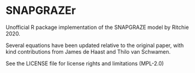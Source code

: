 # SNAPGRAZEr

Unofficial R package implementation of the SNAPGRAZE model by Ritchie 2020.

Several equations have been updated relative to the original paper, with kind contributions from James de Haast and Thilo van Schwamen.

See the LICENSE file for license rights and limitations (MPL-2.0)
